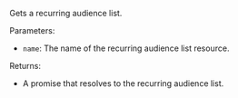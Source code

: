 Gets a recurring audience list.

Parameters:

- `name`: The name of the recurring audience list resource.

Returns:

- A promise that resolves to the recurring audience list.

